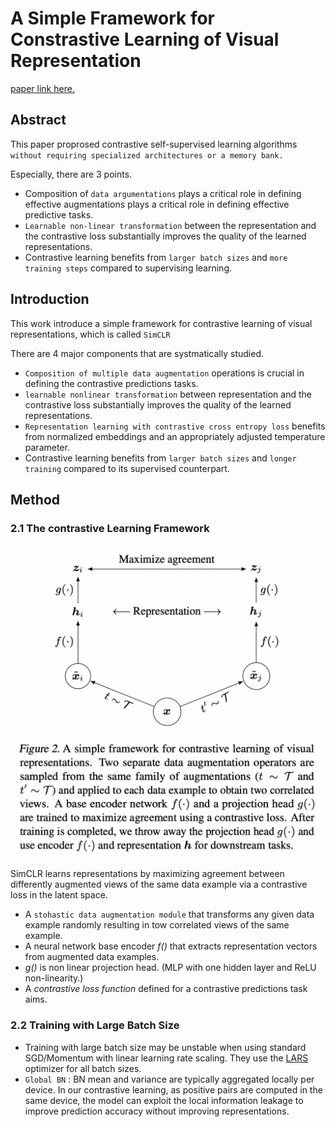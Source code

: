 # A Simple Framework for Constrastive Learning of Visual Representation

[paper link here.](https://arxiv.org/pdf/2002.05709.pdf)

## Abstract

This paper proprosed contrastive self-supervised learning algorithms `without requiring specialized architectures or a memory bank.`

Especially, there are 3 points.

* Composition of `data argumentations` plays a critical role in defining effective augmentations plays a critical role in
defining effective predictive tasks.
* `Learnable non-linear transformation` between the representation and the contrastive loss substantially improves the quality
of the learned representations.
* Contrastive learning benefits from `larger batch sizes` and `more training steps` compared to supervising learning.

## Introduction

This work introduce a simple framework for contrastive learning of visual representations, which is called `SimCLR`

There are 4 major components that are systmatically studied.

* `Composition of multiple data augmentation` operations is crucial in defining the contrastive predictions tasks.
* `learnable nonlinear transformation` between representation and the contrastive loss substantially improves the quality
of the learned representations.
* `Representation learning with contrastive cross entropy loss` benefits from normalized embeddings and an appropriately
adjusted temperature parameter.
* Contrastive learning benefits from `larger batch sizes` and `longer training` compared to its supervised counterpart.


## Method

### 2.1 The contrastive Learning Framework
<img src="https://github.com/0nandon/2022_CVLAB_WINTER_STUDY/blob/main/photo/Representation_3_1.png" width=500>

SimCLR learns representations by maximizing agreement between differently augmented views of the same data example
via a contrastive loss in the latent space.

* A `stohastic data augmentation module` that transforms any given data example randomly resulting in tow correlated views
of the same example.
* A neural network base encoder *f()* that extracts representation vectors from augmented data examples.
* *g()* is non linear projection head. (MLP with one hidden layer and ReLU non-linearity.)
* A *contrastive loss function* defined for a contrastive predictions task aims.

### 2.2 Training with Large Batch Size

* Training with large batch size may be unstable when using standard SGD/Momentum with linear learning rate scaling.
They use the [LARS](https://www.kakaobrain.com/blog/113) optimizer for all batch sizes.
* `Global BN` : BN mean and variance are typically aggregated locally per device. In our contrastive learning, as positive
pairs are computed in the same device, the model can exploit the local information leakage to improve prediction accuracy
without improving representations.
